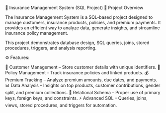 
🏦 Insurance Management System (SQL Project)
📌 Project Overview

The Insurance Management System is a SQL-based project designed to manage customers, insurance products, policies, and premium payments.
It provides an efficient way to analyze data, generate insights, and streamline insurance policy management.

This project demonstrates database design, SQL queries, joins, stored procedures, triggers, and analysis reporting.

⚙️ Features: 

👤 Customer Management – Store customer details with unique identifiers.
📄 Policy Management – Track insurance policies and linked products.
💰 Premium Tracking – Analyze premium amounts, due dates, and payments.
📊 Data Analysis – Insights on top products, customer contributions, gender split, and premium collections.
🔗 Relational Schema – Proper use of primary keys, foreign keys, and constraints.
⚡ Advanced SQL – Queries, joins, views, stored procedures, and triggers for automation.
